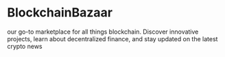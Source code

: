 # BlockchainBazaar
our go-to marketplace for all things blockchain. Discover innovative projects, learn about decentralized finance, and stay updated on the latest crypto news
